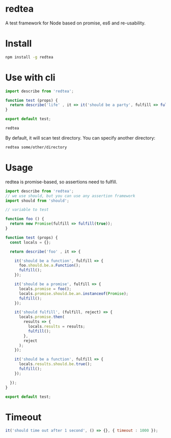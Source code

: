 redtea
===

A test framework for Node based on promise, es6 and re-usability.

# Install

```bash
npm install -g redtea
```
# Use with cli

```js
import describe from 'redtea';

function test (props) {
  return describe('life' , it => it('should be a party', fulfill => fulfill()));
}

export default test;
```

```bash
redtea
```

By default, it will scan test directory. You can specify another directory:

```bash
redtea some/other/directory
```

# Usage

redtea is promise-based, so assertions need to fulfill.

```js
import describe from 'redtea';
// we use should, but you can use any assertion framework
import should from 'should';

// variable to test

function foo () {
  return new Promise(fulfill => fulfill(true));
}

function test (props) {
  const locals = {};

  return describe('foo' , it => {

    it('should be a function', fulfill => {
      foo.should.be.a.Function();
      fulfill();
    });

    it('should be a promise', fulfill => {
      locals.promise = foo();
      locals.promise.should.be.an.instanceof(Promise);
      fulfill();
    });

    it('should fulfill', (fulfill, reject) => {
      locals.promise.then(
        results => {
          locals.results = results;
          fulfill();
        },
        reject
      );
    });

    it('should be a function', fulfill => {
      locals.results.should.be.true();
      fulfill();
    });

  });
}

export default test;
```

# Timeout

```js
it('should time out after 1 second', () => {}, { timeout : 1000 });
```
